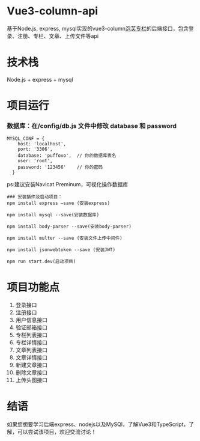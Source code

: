 # Vue3-column-api
基于Node.js, express, mysql实现的vue3-column[泡芙专栏](https://github.com/puffovo/vue3-zhiye)的后端接口，包含登录、注册、专栏、文章、上传文件等api
# 技术栈
Node.js + express + mysql
# 项目运行
### 数据库：在/config/db.js 文件中修改 database 和 password
```
MYSQL_CONF = {
    host: 'localhost',
    port: '3306',
    database: 'puffovo',  // 你的数据库表名
    user: 'root',
    password: '123456'    // 你的密码
  }
```
ps:建议安装Navicat Preminum，可视化操作数据库
```
### 安装插件及启动项目：
npm install express —save (安装express)

npm install mysql --save(安装数据库)

npm install body-parser --save(安装body-parser)

npm install multer --save (安装文件上传中间件)

npm install jsonwebtoken --save (安装JWT)

npm run start.dev(启动项目)
```
# 项目功能点
1. 登录接口
2. 注册接口
3. 用户信息接口
4. 验证邮箱接口
5. 专栏列表接口
6. 专栏详情接口
7. 文章列表接口
8. 文章详情接口
9. 新建文章接口
10. 删除文章接口
11. 上传头图接口
# 结语
如果您想要学习后端express、nodejs以及MySQl，了解Vue3和TypeScript，了解，可以尝试该项目，欢迎交流讨论！
